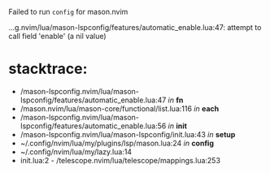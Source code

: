 Failed to run `config` for mason.nvim

...g.nvim/lua/mason-lspconfig/features/automatic_enable.lua:47: attempt to call field 'enable' (a nil value)

# stacktrace:
  - /mason-lspconfig.nvim/lua/mason-lspconfig/features/automatic_enable.lua:47 _in_ **fn**
  - /mason.nvim/lua/mason-core/functional/list.lua:116 _in_ **each**
  - /mason-lspconfig.nvim/lua/mason-lspconfig/features/automatic_enable.lua:56 _in_ **init**
  - /mason-lspconfig.nvim/lua/mason-lspconfig/init.lua:43 _in_ **setup**
  - ~/.config/nvim/lua/my/plugins/lsp/mason.lua:24 _in_ **config**
  - ~/.config/nvim/lua/my/lazy.lua:14
  - init.lua:2 - /telescope.nvim/lua/telescope/mappings.lua:253

